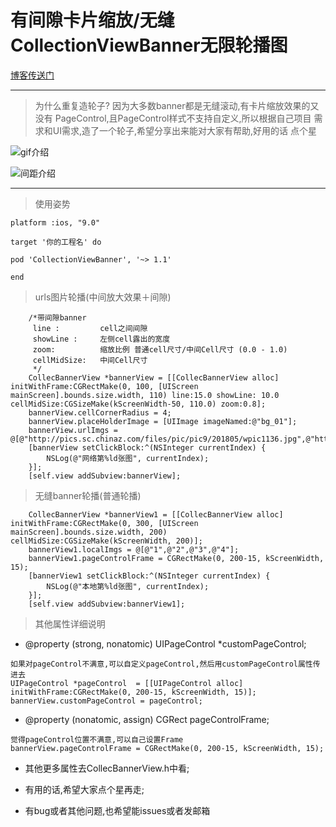 # 有间隙卡片缩放/无缝CollectionViewBanner无限轮播图


[博客传送门](https://www.geekblog.top/undefined/uncategorized/2018-06-28-无限轮播.html)

***
> 为什么重复造轮子?
> 因为大多数banner都是无缝滚动,有卡片缩放效果的又没有
> PageControl,且PageControl样式不支持自定义,所以根据自己项目
> 需求和UI需求,造了一个轮子,希望分享出来能对大家有帮助,好用的话
> 点个星
 
![gif介绍](http://p9a0rgbgy.bkt.clouddn.com/45.gif)

![间距介绍](http://p9a0rgbgy.bkt.clouddn.com/55.png)

***

> 使用姿势
 
 
```
platform :ios, "9.0"

target '你的工程名' do

pod 'CollectionViewBanner', '~> 1.1'

end
```

> urls图片轮播(中间放大效果＋间隙)

```
	/*带间隙banner
	 line :         cell之间间隙
	 showLine :     左侧cell露出的宽度
	 zoom:          缩放比例 普通cell尺寸/中间Cell尺寸 (0.0 - 1.0)
	 cellMidSize:   中间Cell尺寸
	 */
    CollecBannerView *bannerView = [[CollecBannerView alloc] initWithFrame:CGRectMake(0, 100, [UIScreen mainScreen].bounds.size.width, 110) line:15.0 showLine: 10.0 cellMidSize:CGSizeMake(kScreenWidth-50, 110.0) zoom:0.8];
    bannerView.cellCornerRadius = 4;
    bannerView.placeHolderImage = [UIImage imageNamed:@"bg_01"];
    bannerView.urlImgs = @[@"http://pics.sc.chinaz.com/files/pic/pic9/201805/wpic1136.jpg",@"http://pics.sc.chinaz.com/files/pic/pic9/201805/wpic1150.jpg",@"http://pics.sc.chinaz.com/files/pic/pic9/201805/wpic857.jpg",@"http://pics.sc.chinaz.com/files/pic/pic9/201804/wpic660.jpg"];
    [bannerView setClickBlock:^(NSInteger currentIndex) {
        NSLog(@"网络第%ld张图", currentIndex);
    }];
    [self.view addSubview:bannerView];
```


> 无缝banner轮播(普通轮播)

```
    CollecBannerView *bannerView1 = [[CollecBannerView alloc] initWithFrame:CGRectMake(0, 300, [UIScreen mainScreen].bounds.size.width, 200) cellMidSize:CGSizeMake(kScreenWidth, 200)];
    bannerView1.localImgs = @[@"1",@"2",@"3",@"4"];
    bannerView1.pageControlFrame = CGRectMake(0, 200-15, kScreenWidth, 15);
    [bannerView1 setClickBlock:^(NSInteger currentIndex) {
        NSLog(@"本地第%ld张图", currentIndex);
    }];
    [self.view addSubview:bannerView1];
```

> 其他属性详细说明

* @property (strong, nonatomic) UIPageControl *customPageControl;

```
如果对pageControl不满意,可以自定义pageControl,然后用customPageControl属性传进去
UIPageControl *pageControl  = [[UIPageControl alloc] initWithFrame:CGRectMake(0, 200-15, kScreenWidth, 15)];
bannerView.customPageControl = pageControl;
```

* @property (nonatomic, assign) CGRect pageControlFrame;

```
觉得pageControl位置不满意,可以自己设置Frame
bannerView.pageControlFrame = CGRectMake(0, 200-15, kScreenWidth, 15);
```

 * 其他更多属性去CollecBannerView.h中看;
 
 * 有用的话,希望大家点个星再走;
 * 有bug或者其他问题,也希望能issues或者发邮箱
